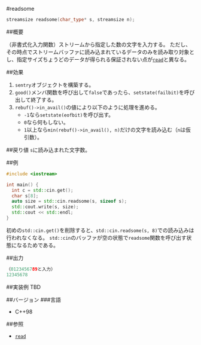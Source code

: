 #readsome
```cpp
streamsize readsome(char_type* s, streamsize n);
```

##概要

（非書式化入力関数）ストリームから指定した数の文字を入力する。
ただし、その時点でストリームバッファに読み込まれているデータのみを読み取り対象とし、指定サイズちょうどのデータが得られる保証されない点が[`read`](read.md)と異なる。

##効果
1. `sentry`オブジェクトを構築する。
1. `good()`メンバ関数を呼び出して`false`であったら、`setstate(failbit)`を呼び出して終了する。
1. `rebuf()->in_avail()`の値により以下のように処理を進める。
    - `-1`なら`setstate(eofbit)`を呼び出す。
    - `0`なら何もしない。
    - `1`以上なら`min(rebuf()->in_avail(), n)`だけの文字を読み込む（`n`は仮引数）。

##戻り値
`s`に読み込まれた文字数。

##例
```cpp
#include <iostream>

int main() {
  int c = std::cin.get();
  char s[8];
  auto size = std::cin.readsome(s, sizeof s);
  std::cout.write(s, size);
  std::cout << std::endl;
}
```

初めの`std::cin.get()`を削除すると、`std::cin.readsome(s, 8)`での読み込みは行われなくなる。
`std::cin`のバッファが空の状態で`readsome`関数を呼び出す状態になるためである。

##出力
```cpp
（0123456789と入力）
12345678
```

##実装例
TBD

##バージョン
###言語
- C++98

##参照
- [`read`](read.md)
